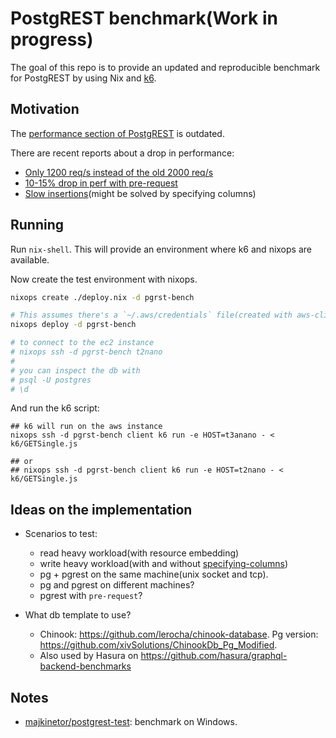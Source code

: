 # PostgREST benchmark(Work in progress)

The goal of this repo is to provide an updated and reproducible benchmark for PostgREST by using Nix and [k6](https://k6.io/).

## Motivation

The [performance section of PostgREST](https://github.com/PostgREST/postgrest#performance) is outdated.

There are recent reports about a drop in performance:

- [Only 1200 req/s instead of the old 2000 req/s](https://gitter.im/begriffs/postgrest?at=5ef91afa54d7862dc4b4ae2d)
- [10-15% drop in perf with pre-request](https://gitter.im/begriffs/postgrest?at=5f075bb9a9378637e8ba5f9b)
- [Slow insertions](https://gitter.im/begriffs/postgrest?at=5f0c2f38f6b7416284300cb0)(might be solved by specifying columns)

## Running

Run `nix-shell`. This will provide an environment where k6 and nixops are available.

Now create the test environment with nixops.

```bash
nixops create ./deploy.nix -d pgrst-bench

# This assumes there's a `~/.aws/credentials` file(created with aws-cli) with a default profile.
nixops deploy -d pgrst-bench

# to connect to the ec2 instance
# nixops ssh -d pgrst-bench t2nano
#
# you can inspect the db with
# psql -U postgres
# \d
```

And run the k6 script:

```
## k6 will run on the aws instance
nixops ssh -d pgrst-bench client k6 run -e HOST=t3anano - < k6/GETSingle.js

## or
## nixops ssh -d pgrst-bench client k6 run -e HOST=t2nano - < k6/GETSingle.js
```

## Ideas on the implementation

+ Scenarios to test:
  - read heavy workload(with resource embedding)
  - write heavy workload(with and without [specifying-columns](http://postgrest.org/en/v7.0.0/api.html#specifying-columns))
  - pg + pgrest on the same machine(unix socket and tcp).
  - pg and pgrest on different machines?
  - pgrest with `pre-request`?

+ What db template to use?
  - Chinook: https://github.com/lerocha/chinook-database. Pg version: https://github.com/xivSolutions/ChinookDb_Pg_Modified.
  - Also used by Hasura on https://github.com/hasura/graphql-backend-benchmarks

## Notes

+ [majkinetor/postgrest-test](https://github.com/majkinetor/postgrest-test): benchmark on Windows.
